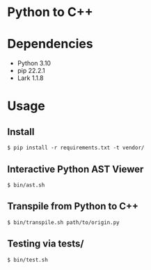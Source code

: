 Python to C++
===

# Dependencies

* Python 3.10
* pip 22.2.1
* Lark 1.1.8

# Usage

## Install

```
$ pip install -r requirements.txt -t vendor/
```

## Interactive Python AST Viewer

```
$ bin/ast.sh
```

## Transpile from Python to C++

```
$ bin/transpile.sh path/to/origin.py
```

## Testing via tests/

```
$ bin/test.sh
```
